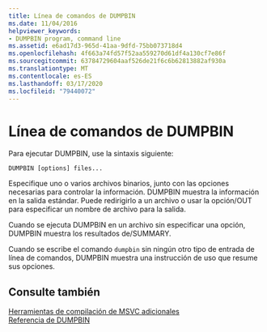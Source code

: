 ```yaml
---
title: Línea de comandos de DUMPBIN
ms.date: 11/04/2016
helpviewer_keywords:
- DUMPBIN program, command line
ms.assetid: e6ad17d3-965d-41aa-9dfd-75bb073718d4
ms.openlocfilehash: 4f663a74fd57f52aa559270d61df4a130cf7e86f
ms.sourcegitcommit: 63784729604aaf526de21f6c6b62813882af930a
ms.translationtype: MT
ms.contentlocale: es-ES
ms.lasthandoff: 03/17/2020
ms.locfileid: "79440072"
---
```

# <a name="dumpbin-command-line"></a>Línea de comandos de DUMPBIN

Para ejecutar DUMPBIN, use la sintaxis siguiente:

```
DUMPBIN [options] files...
```

Especifique uno o varios archivos binarios, junto con las opciones necesarias para controlar la información. DUMPBIN muestra la información en la salida estándar. Puede redirigirlo a un archivo o usar la opción/OUT para especificar un nombre de archivo para la salida.

Cuando se ejecuta DUMPBIN en un archivo sin especificar una opción, DUMPBIN muestra los resultados de/SUMMARY.

Cuando se escribe el comando `dumpbin` sin ningún otro tipo de entrada de línea de comandos, DUMPBIN muestra una instrucción de uso que resume sus opciones.

## <a name="see-also"></a>Consulte también

[Herramientas de compilación de MSVC adicionales](c-cpp-build-tools.md)<br/>
[Referencia de DUMPBIN](dumpbin-reference.md)
